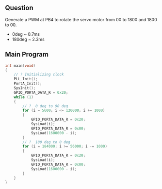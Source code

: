## Question

Generate a PWM at PB4 to rotate the servo motor from 00
to 1800 and 1800 to 00.

- 0deg ~ 0.7ms
- 180deg ~ 2.3ms

## Main Program

```c
int main(void)
{
    // ? Initializing clock
    PLL_Init();
    PortA_Init();
    SysInit();
    GPIO_PORTA_DATA_R = 0x20;
    while (1)
    {
        // ?  0 deg to 90 deg
        for (i = 5600; i <= 120000; i += 1000)
        {
            GPIO_PORTA_DATA_R = 0x20;
            SysLoad(i);
            GPIO_PORTA_DATA_R = 0x00;
            SysLoad(1600000 - i);
        }
        // ?  180 deg to 0 deg
        for (i = 184000; i >= 56000; i -= 1000)
        {
            GPIO_PORTA_DATA_R = 0x20;
            SysLoad(i);
            GPIO_PORTA_DATA_R = 0x00;
            SysLoad(1600000 - i);
        }
    }
}
```

